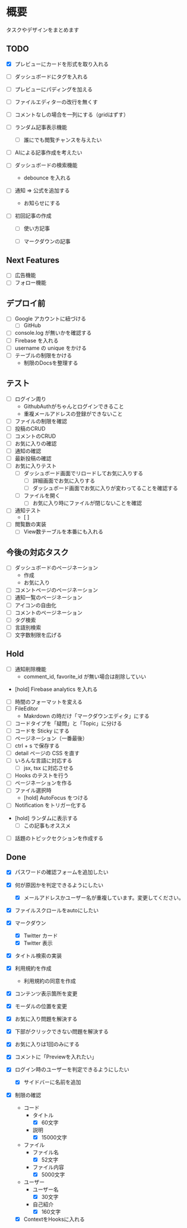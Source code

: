 # 概要

タスクやデザインをまとめます


## TODO

- [x] プレビューにカードを形式を取り入れる
- [ ] ダッシュボードにタグを入れる
- [ ] プレビューにパディングを加える
- [ ] ファイルエディターの改行を無くす

- [ ] コメントなしの場合を一列にする（gridはずす）

- [ ] ランダム記事表示機能
  - [ ] 誰にでも閲覧チャンスを与えたい


- [ ] AIによる記事作成を考えたい

- [ ] ダッシュボードの検索機能
  - debounce を入れる
- [ ] 通知 => 公式を追加する
  - お知らせにする


- [ ] 初回記事の作成
  - [ ] 使い方記事
  - [ ] マークダウンの記事


## Next Features

- [ ] 広告機能
- [ ] フォロー機能

## デプロイ前

- [ ] Google アカウントに紐づける
  - [ ] GitHub
- [ ] console.log が無いかを確認する
- [ ] Firebase を入れる
- [ ] username の unique をかける
- [ ] テーブルの制限をかける
  - 制限のDocsを整理する

## テスト

- [ ] ログイン周り
  - GithubAuthがちゃんとログインできること
  - 重複メールアドレスの登録ができないこと
- [ ] ファイルの制限を確認
- [ ] 投稿のCRUD
- [ ] コメントのCRUD
- [ ] お気に入りの確認
- [ ] 通知の確認
- [ ] 最新投稿の確認
- [ ] お気に入りテスト
  - [ ] ダッシュボード画面でリロードしてお気に入りする
    - [ ] 詳細画面でお気に入りする
    - [ ] ダッシュボード画面でお気に入りが変わってることを確認する
  - [ ] ファイルを開く
    - [ ] お気に入り時にファイルが閉じないことを確認
- [ ] 通知テスト
  - [ ] 
- [ ] 閲覧数の実装
  - [ ] View数テーブルを本番にも入れる

## 今後の対応タスク

- [ ] ダッシュボードのページネーション
  - 作成
  - お気に入り
- [ ] コメントページのページネーション
- [ ] 通知一覧のページネーション
- [ ] アイコンの自由化
- [ ] コメントのページネーション
- [ ] タグ検索
- [ ] 言語別検索
- [ ] 文字数制限を広げる

## Hold

- [ ] 通知削除機能
  - comment_id, favorite_id が無い場合は削除していい
- [hold] Firebase analytics を入れる
- [ ] 時間のフォーマットを変える
- [ ] FileEditor
  - Makrdown の時だけ「マークダウンエディタ」にする
- [ ] コードタイプを「疑問」と「Topic」に分ける
- [ ] コードを Sticky にする
- [ ] ページネーション（一番最後）
- [ ] ctrl + s で保存する
- [ ] detail ページの CSS を直す
- [ ] いろんな言語に対応する
  - [ ] jsx, tsx に対応させる
- [ ] Hooks のテストを行う
- [ ] ページネーションを作る
- [ ] ファイル選択時
  - [hold] AutoFocus をつける
- [ ] Notification をトリガー化する
- [hold] ランダムに表示する
  - [ ] この記事もオススメ
- [ ] 話題のトピックセクションを作成する


## Done


- [x] パスワードの確認フォームを追加したい
- [x] 何が原因かを判定できるようにしたい
  - [x] メールアドレスかユーザー名が重複しています。変更してください。
- [x] ファイルスクロールをautoにしたい


- [x] マークダウン
  - [x] Twitter カード
  - [x] Twitter 表示
- [x] タイトル検索の実装
- [x] 利用規約を作成
  - 利用規約の同意を作成
- [x] コンテンツ表示箇所を変更
- [x] モーダルの位置を変更
- [x] お気に入り問題を解決する
- [x] 下部がクリックできない問題を解決する
- [x] お気に入りは1回のみにする
- [x] コメントに「Previewを入れたい」
- [x] ログイン時のユーザーを判定できるようにしたい
  - [x] サイドバーに名前を追加
- [x] 制限の確認
  - コード
    - タイトル
      - [x] 60文字
    - 説明
      - [x] 15000文字
  - ファイル
    - ファイル名
      - [x] 52文字
    - ファイル内容
      - [x] 5000文字
  - ユーザー
    - ユーザー名
      - [x] 30文字
    - 自己紹介
      - [x] 160文字
  - [x] ContextをHooksに入れる